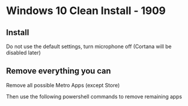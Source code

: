 # Windows 10 Clean Install - 1909

## Install

Do not use the default settings, turn microphone off (Cortana will be disabled later)

## Remove everything you can

Remove all possible Metro Apps (except Store)

Then use the following powershell commands to remove remaining apps
